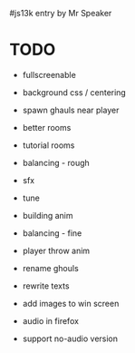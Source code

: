 #js13k entry by Mr Speaker

# TODO

- fullscreenable
- background css / centering

- spawn ghauls near player
- better rooms
- tutorial rooms
- balancing - rough
- sfx
- tune
- building anim
- balancing - fine
- player throw anim

- rename ghouls
- rewrite texts
- add images to win screen

- audio in firefox
- support no-audio version